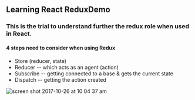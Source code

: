 ## Learning React ReduxDemo


### This is the trial to understand further the redux role when used in React.
#### 4 steps need to consider when using Redux

 - Store (reducer, state)
 - Reducer -- which acts as an agent (action)
 - Subscribe -- getting connected to a base & gets the current state
 - Dispatch -- getting the action created


 ![screen shot 2017-10-26 at 10 04 37 am](https://user-images.githubusercontent.com/26729817/32031653-276fd812-ba35-11e7-81f1-981489e3a8c3.png)
